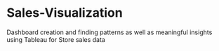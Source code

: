 # Sales-Visualization
Dashboard creation and finding patterns as well as meaningful insights using Tableau for Store sales data
